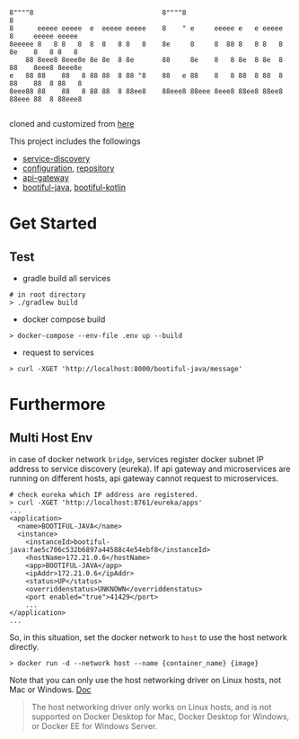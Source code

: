```

8""""8                                8""""8                            8                  
8      eeeee eeeee  e  eeeee eeeee    8    " e     eeeee e   e eeeee    8     eeeee eeeee  
8eeeee 8   8 8   8  8  8   8 8   8    8e     8     8  88 8   8 8   8    8e    8   8 8   8  
    88 8eee8 8eee8e 8e 8e  8 8e       88     8e    8   8 8e  8 8e  8    88    8eee8 8eee8e 
e   88 88    88   8 88 88  8 88 "8    88   e 88    8   8 88  8 88  8    88    88  8 88   8 
8eee88 88    88   8 88 88  8 88ee8    88eee8 88eee 8eee8 88ee8 88ee8    88eee 88  8 88eee8 
                                                                                           
```
cloned and customized from [here](https://github.com/joneconsulting/msa_with_spring_cloud)

This project includes the followings
- [service-discovery](https://github.com/meowpunch/spring-cloud-msa/tree/main/service-discovery)
- [configuration](https://github.com/meowpunch/spring-cloud-msa/tree/main/configuration), [repository]()
- [api-gateway](https://github.com/meowpunch/spring-cloud-msa/tree/main/api-gateway)
- [bootiful-java](https://github.com/meowpunch/spring-cloud-msa/tree/main/bootiful-java), [bootiful-kotlin](https://github.com/meowpunch/spring-cloud-msa/tree/main/bootiful-kotlin)
# Get Started
## Test
- gradle build all services
```shell
# in root directory
> ./gradlew build 
```

- docker compose build
```shell
> docker-compose --env-file .env up --build
```

- request to services
```shell
> curl -XGET 'http://localhost:8000/bootiful-java/message'

```


# Furthermore
## Multi Host Env
in case of docker network `bridge`, services register docker subnet IP address to service discovery (eureka).
If api gateway and microservices are running on different hosts, api gateway cannot request to microservices. 
```shell
# check eureka which IP address are registered.
> curl -XGET 'http://localhost:8761/eureka/apps'
...
<application>
  <name>BOOTIFUL-JAVA</name>
  <instance>
    <instanceId>bootiful-java:fae5c706c532b6897a44588c4e54ebf8</instanceId>
    <hostName>172.21.0.6</hostName>
    <app>BOOTIFUL-JAVA</app>
    <ipAddr>172.21.0.6</ipAddr>
    <status>UP</status>
    <overriddenstatus>UNKNOWN</overriddenstatus>
    <port enabled="true">41429</port>
    ...
</application>
...
```
So, in this situation, set the docker network to `host` to use the host network directly.
```shell
> docker run -d --network host --name {container_name} {image}
```
Note that you can only use the host networking driver on Linux hosts, not Mac or Windows. [Doc](https://docs.docker.com/network/host/)
> The host networking driver only works on Linux hosts, and is not supported on Docker Desktop for Mac, Docker Desktop for Windows, or Docker EE for Windows Server.

